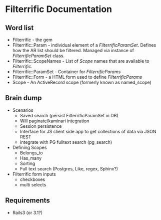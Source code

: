 # Filterrific Documentation

## Word list

* Filterrific - the gem
* Filterrific::Param - individual element of a *FilterrificParamSet*.
  Defines how the AR list should be filtered. Managed via instance of *FilterrificParamSet* class.
* Filterrific::ScopeNames - List of *Scope* names that are available to *Filterrific*.
* Filterrific::ParamSet - Container for *FilterrificParams*
* Filterrific::Form - a HTML form used to define *FilterrificParams*
* Scope - An ActiveRecord scope (formerly known as named_scope)

## Brain dump

* Scenarios
  * Saved search (persist FilterrificParamSet in DB)
  * Will paginate/kaminari integration
  * Session persistence
  * Interface for JS client side app to get collections of data via JSON REST
  * integrate with PG fulltext search (pg_search)
* Defining Scopes
  * Belongs_to
  * Has_many
  * Sorting
  * Full text search (Postgres, Like, regex, Sphinx?)
* Filterrific form inputs
  * checkboxes
  * multi selects

## Requirements

* Rails3 (or 3.1?)

  
